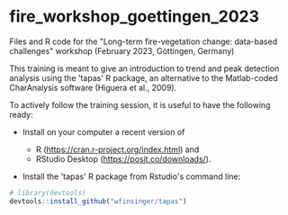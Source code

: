 # fire_workshop_goettingen_2023

Files and R code for the "Long-term fire-vegetation change: data-based challenges" workshop (February 2023, Göttingen, Germany)

This training is meant to give an introduction to trend and peak detection
analysis using the 'tapas' R package, an alternative to the Matlab-coded 
CharAnalysis software (Higuera et al., 2009).

To actively follow the training session, it is useful to have the following
ready:
- Install on your computer a recent version of
  - R (https://cran.r-project.org/index.html) and
  - RStudio Desktop (https://posit.co/downloads/).

- Install the 'tapas' R package from Rstudio's command line:

``` r
# library(devtools)
devtools::install_github("wfinsinger/tapas")
```

